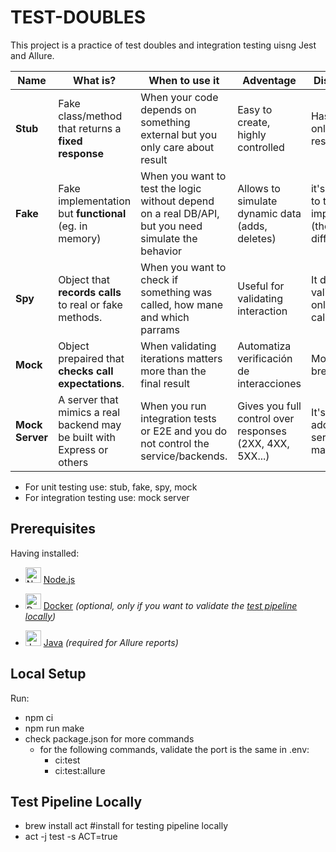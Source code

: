 # TEST-DOUBLES

This project is a practice of test doubles and integration testing uisng Jest and Allure.

| Name                                           | What is?                                                                                 | When to use it                                                                                      | Adventage                                                    | Disadventage                                                          | Example                                                                     |
| ---------------------------------------------- | ---------------------------------------------------------------------------------------- | ---------------------------------------------------------------------------------------             | ------------------------------------------------------------ | --------------------------------------------------------------        | --------------------------------------------------------------------------- |
| **Stub**                                       | Fake class/method that returns a **fixed response**                                      | When your code depends on something external but you only care about result                         | Easy to create, highly controlled                            | Has no logic, only harcoded responses                                 | A `AuthServiceStub` that always retunrs   `{ id:99, username:"stub-user" }` |
| **Fake**                                       | Fake implementation but **functional** (eg. in memory)                                   | When you want to test the logic without depend on a real DB/API, but you need simulate the behavior | Allows to simulate dynamic data (adds, deletes)              | it's no similar to the real implementation (there may be differences) | `InMemoryUserRepository` that store users in an array                       |
| **Spy**                                        | Object that **records calls** to real or fake methods.                                   | When you want to check if something was called, how mane and which parrams                          | Useful for validating interaction                            | It does not validate logic only what was called                       | Spy that `emailService.send()` was called once with a certain `email`       |
| **Mock**                                       | Object prepaired that **checks call expectations**.                                      | When validating iterations matters more than the final result                                       | Automatiza verificación de interacciones                     | More rigid, can break easily                                          | A mock repo that expects `findByUser("alice")`                              |
| **Mock Server**                                | A server that mimics a real backend may be built with Express or others                  | When you run integration tests or E2E and you do not control the service/backends.                  | Gives you full control over responses (2XX, 4XX, 5XX...)     | It's an additional server to mantain                                  | Raising `mockBackendY.com` to replace `backendY.com` in dev/test            |

- For unit testing use: stub, fake, spy, mock
- For integration testing use: mock server

## Prerequisites  

Having installed:  

- <img src="https://cdn.jsdelivr.net/gh/devicons/devicon/icons/nodejs/nodejs-original.svg" 
       alt="Node.js" width="25" height="25"/> [Node.js](https://nodejs.org/)  

- <img src="https://cdn.jsdelivr.net/gh/devicons/devicon/icons/docker/docker-original.svg" 
       alt="Docker" width="25" height="25"/> [Docker](https://www.docker.com/get-started/) *(optional, only if you want to validate the [test pipeline locally](#test-pipeline-locally))*  

- <img src="https://cdn.jsdelivr.net/gh/devicons/devicon/icons/java/java-original.svg" 
       alt="Java" width="25" height="25"/> [Java](https://www.java.com/es/download/manual.jsp) *(required for Allure reports)*  

## Local Setup

Run:
- npm ci
- npm run make
- check package.json for more commands
    - for the following commands, validate the port is the same in .env:
        - ci:test
        - ci:test:allure

## Test Pipeline Locally

- brew install act #install for testing pipeline locally
- act -j test -s ACT=true
